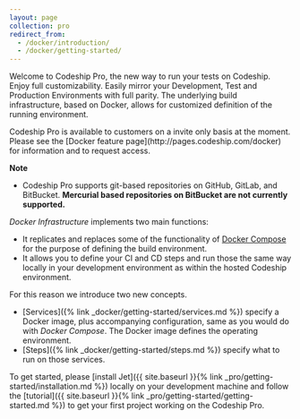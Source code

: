 ```yaml
---
layout: page
collection: pro
redirect_from:
  - /docker/introduction/
  - /docker/getting-started/
---
```

Welcome to Codeship Pro, the new way to run your tests on Codeship. Enjoy full customizability. Easily mirror your Development, Test and Production Environments with full parity. The underlying build infrastructure, based on Docker, allows for customized definition of the running environment.

<div class="info-block">
Codeship Pro is available to customers on a invite only basis at the moment. Please see the [Docker feature page](http://pages.codeship.com/docker) for information and to request access.

**Note**
- Codeship Pro supports git-based repositories on GitHub, GitLab, and BitBucket. **Mercurial based repositories on BitBucket are not currently supported.**
</div>

_Docker Infrastructure_ implements two main functions:

- It replicates and replaces some of the functionality of [Docker Compose](https://docs.docker.com/compose/) for the purpose of defining the build environment.
- It allows you to define your CI and CD steps and run those the same way locally in your development environment as within the hosted Codeship environment.

For this reason we introduce two new concepts.

- [Services]({% link _docker/getting-started/services.md %}) specify a Docker image, plus accompanying configuration, same as you would do with _Docker Compose_. The Docker image defines the operating environment.
- [Steps]({% link _docker/getting-started/steps.md %}) specify what to run on those services.

To get started, please [install Jet]({{ site.baseurl }}{% link _pro/getting-started/installation.md %}) locally on your development machine and follow the [tutorial]({{ site.baseurl }}{% link _pro/getting-started/getting-started.md %}) to get your first project working on the Codeship Pro.

